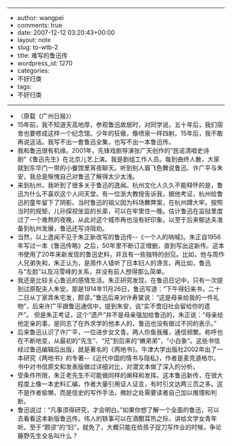 - --
- author: wangpei
- comments: true
- date: 2007-12-12 03:20:43+00:00
- layout: note
- slug: to-wtb-2
- title: 难写的鲁迅传
- wordpress_id: 1270
- categories:
- 不好归类
- tags:
- 不好归类
- --
- （原载《广州日报》）
- 15年前，我不知道天高地厚，参观鲁迅故居时，对同学说，五十年后，我们宿舍也要修成这样一个纪念馆。少年的狂傲，像喷泉一样四射。15年后，我不敢再说这话。我写不出一套鲁迅全集，也写不出一本鲁迅传。
- 我和鲁迅很有机缘。2001年，先锋戏剧导演张广天创作的“民谣清唱史诗剧”《鲁迅先生》在北京儿艺上演。我是剧组工作人员。每到曲终人散，大家就到东华门一带的小餐馆里宵夜聊天。听到别人眉飞色舞说鲁迅、许广平与朱安，我总是惭愧自己对鲁迅了解得太少太浅。
- 来到杭州，我听到了很多关于鲁迅的逸闻。杭州文化人久久不能释怀的是，鲁迅为什么不喜欢这个人间天堂。有一位浙大教授告诉我，据他考证，杭州给鲁迅的童年留下了阴影。当时鲁迅的祖父因为科场舞弊案，在杭州蹲大牢。按照当时的规矩，儿孙探视坐监的长辈，可以在牢里住一晚。估计鲁迅在监狱里度过了一个难熬的夜晚，从此对这个城市再也没有好印象。以至于后来郁达夫准备到杭州发展，鲁迅还写诗阻劝。
- 当然，以上逸闻不见于朱正新改写的鲁迅传--《一个人的呐喊》。朱正自1956年写过一本《鲁迅传略》之后，50年里不断订正增删，直到写出这新传。这本书使用了20年来新发现的鲁迅史料，并且有一些独特的创见。比如，他与周作人兄弟失和，朱正认为，是周作人错听了日本妇人的谗言。再比如，鲁迅与“左脸”以及冯雪峰的关系，并没有前人想得那么简单。
- 我还是比较关心鲁迅的感情生活。朱正研究发现，在鲁迅日记中，只有一次提到过原配夫人朱安。那是1914年11月26日，鲁迅写道：“下午得妇来书，二十二日从丁家弄朱宅发，颇谬。”鲁迅后来对许寿裳说：“这是母亲给我的一件礼物”，后来许广平跟鲁迅通信中，提到朱安，说“实不啻旧社会留给你的遗产”。 但是朱正考证，这个“遗产”并不是母亲强加给鲁迅的，朱正说：“母亲给他定亲的事，是同志了在外求学的他本人的，鲁迅也没有做过不同的表示。”
- 后来鲁迅认识了许广平，一位进步女文青。两人你鱼我雁，通信频繁。称呼也在不断地变，从最初的“先生”、“兄”到后来的“嫩弟弟”，“小白象”。这些书信经过鲁迅编辑后出版，就是著名的《两地书》。牛津大学出版社2002年出了一本研究《两地书》的专著--《近代中国的情书与隐私》，作者是麦克道格尔。书中对书信原文和发表版做过详细对比，对潜文本做了深入的分析。
- 受条件所限，朱正老先生不可能做同样的阐释和发挥。这本鲁迅新传，在很大程度上像一本史料汇编，作者大量引用证人证言，有时引文达两三页之多。这不是作者偷懒，而是信史的写作手法，微妙之处需要读者自己加以推理和判断。
- 鲁迅说过：“凡事须得研究，才会明白。”如果你想了解一个全面的鲁迅，可以去看看这本新版鲁迅传。伟人的轶事可以在酒酣耳热之际，讲给文学女青年听。至于“颇谬”的“妇”，就免了，大概只能在给孩子捉刀写作业的时候，争论藤野先生全名叫什么？
